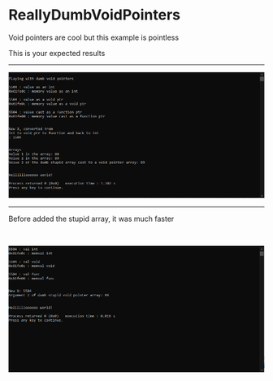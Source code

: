 # ReallyDumbVoidPointers
Void pointers are cool but this example is pointless



This is your expected results

<hr/>



![Screen Disaply](finalVoidPointerScreenExample.PNG)


<hr/>


Before added the stupid array, it was much faster


<br/>


![Screen Disaply](voidPointerScreenExample.PNG)
